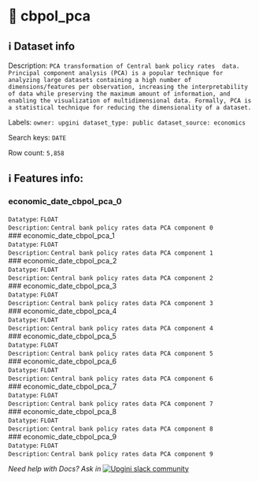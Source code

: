 # 📖 cbpol_pca 
## ℹ️ Dataset info 
Description: `PCA transformation of Central bank policy rates  data. Principal component analysis (PCA) is a popular technique for analyzing large datasets containing a high number of dimensions/features per observation, increasing the interpretability of data while preserving the maximum amount of information, and enabling the visualization of multidimensional data. Formally, PCA is a statistical technique for reducing the dimensionality of a dataset.` 

Labels: ` owner: upgini ` &nbsp;` dataset_type: public ` &nbsp;` dataset_source: economics ` &nbsp;

Search keys: 
` DATE ` &nbsp;

Row count: `5,858` 

## ℹ️ Features info:
### economic_date_cbpol_pca_0 <br/>
`Datatype`: `FLOAT` <br/>
`Description`: `Central bank policy rates data PCA component 0` <br/>### economic_date_cbpol_pca_1 <br/>
`Datatype`: `FLOAT` <br/>
`Description`: `Central bank policy rates data PCA component 1` <br/>### economic_date_cbpol_pca_2 <br/>
`Datatype`: `FLOAT` <br/>
`Description`: `Central bank policy rates data PCA component 2` <br/>### economic_date_cbpol_pca_3 <br/>
`Datatype`: `FLOAT` <br/>
`Description`: `Central bank policy rates data PCA component 3` <br/>### economic_date_cbpol_pca_4 <br/>
`Datatype`: `FLOAT` <br/>
`Description`: `Central bank policy rates data PCA component 4` <br/>### economic_date_cbpol_pca_5 <br/>
`Datatype`: `FLOAT` <br/>
`Description`: `Central bank policy rates data PCA component 5` <br/>### economic_date_cbpol_pca_6 <br/>
`Datatype`: `FLOAT` <br/>
`Description`: `Central bank policy rates data PCA component 6` <br/>### economic_date_cbpol_pca_7 <br/>
`Datatype`: `FLOAT` <br/>
`Description`: `Central bank policy rates data PCA component 7` <br/>### economic_date_cbpol_pca_8 <br/>
`Datatype`: `FLOAT` <br/>
`Description`: `Central bank policy rates data PCA component 8` <br/>### economic_date_cbpol_pca_9 <br/>
`Datatype`: `FLOAT` <br/>
`Description`: `Central bank policy rates data PCA component 9` <br/>


_Need help with Docs? Ask in_ <a href="https://4mlg.short.gy/join-upgini-community"><img alt="Upgini slack community" src="https://img.shields.io/badge/slack-@upgini-orange.svg?logo=slack"></a>
